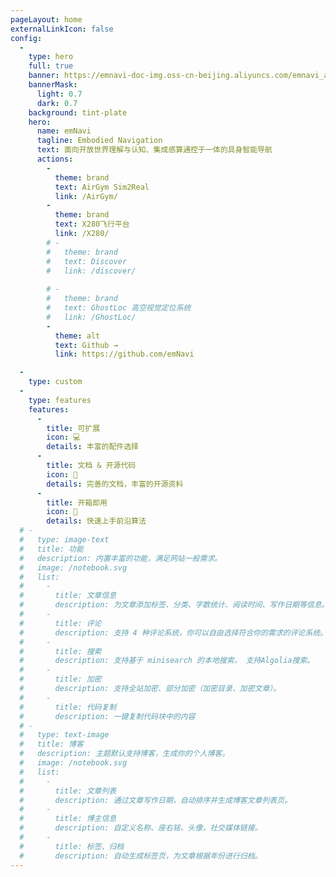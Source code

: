 ```yaml
---
pageLayout: home
externalLinkIcon: false
config:
  -
    type: hero
    full: true
    banner: https://emnavi-doc-img.oss-cn-beijing.aliyuncs.com/emnavi_assets/intro/index_background-modified.png
    bannerMask:
      light: 0.7
      dark: 0.7
    background: tint-plate
    hero:
      name: emNavi
      tagline: Embodied Navigation
      text: 面向开放世界理解与认知、集成感算通控于一体的具身智能导航
      actions:
        -
          theme: brand
          text: AirGym Sim2Real
          link: /AirGym/
        -
          theme: brand
          text: X280飞行平台
          link: /X280/
        # - 
        #   theme: brand
        #   text: Discover
        #   link: /discover/
        
        # -
        #   theme: brand
        #   text: GhostLoc 高空视觉定位系统
        #   link: /GhostLoc/
        -
          theme: alt
          text: Github →
          link: https://github.com/emNavi

  -
    type: custom    
  -
    type: features
    features:
      -
        title: 可扩展
        icon: 💻
        details: 丰富的配件选择   
      -
        title: 文档 & 开源代码
        icon: 📖
        details: 完善的文档，丰富的开源资料
      -
        title: 开箱即用
        icon: 🚀
        details: 快速上手前沿算法 
  # -
  #   type: image-text
  #   title: 功能
  #   description: 内置丰富的功能，满足网站一般需求。
  #   image: /notebook.svg
  #   list:
  #     -
  #       title: 文章信息
  #       description: 为文章添加标签、分类、字数统计、阅读时间、写作日期等信息。
  #     -
  #       title: 评论
  #       description: 支持 4 种评论系统，你可以自由选择符合你的需求的评论系统。
  #     -
  #       title: 搜索
  #       description: 支持基于 minisearch 的本地搜索， 支持Algolia搜索。
  #     -
  #       title: 加密
  #       description: 支持全站加密、部分加密（加密目录、加密文章）。
  #     -
  #       title: 代码复制
  #       description: 一键复制代码块中的内容
  # -
  #   type: text-image
  #   title: 博客
  #   description: 主题默认支持博客，生成你的个人博客。
  #   image: /notebook.svg
  #   list:
  #     -
  #       title: 文章列表
  #       description: 通过文章写作日期，自动排序并生成博客文章列表页。
  #     -
  #       title: 博主信息
  #       description: 自定义名称、座右铭、头像，社交媒体链接。
  #     -
  #       title: 标签、归档
  #       description: 自动生成标签页，为文章根据年份进行归档。
---
```

